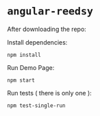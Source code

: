 # `angular-reedsy`


After downloading the repo: 

Install dependencies: 
```
npm install 
```

Run Demo Page: 
```
npm start
``` 

Run tests ( there is only one ): 
```
npm test-single-run
```

